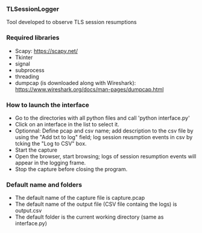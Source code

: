 ### TLSessionLogger
Tool developed to observe TLS session resumptions

### Required libraries

- Scapy: https://scapy.net/
- Tkinter
- signal
- subprocess
- threading
- dumpcap (is downloaded along with Wireshark): https://www.wireshark.org/docs/man-pages/dumpcap.html

### How to launch the interface

- Go to the directories with all python files and call 'python interface.py'
- Click on an interface in the list to select it.
- Optionnal: Define pcap and csv name; add description to the csv file by using the "Add txt to log" field; log session reusmption events in csv by tcking the "Log to CSV" box.
- Start the capture
- Open the browser, start browsing; logs of session resumption events will appear in the logging frame.
- Stop the capture before closing the program.

### Default name and folders

- The default name of the capture file is capture.pcap
- The default name of the output file (CSV file containg the logs) is output.csv
- The default folder is the current working directory (same as interface.py)

